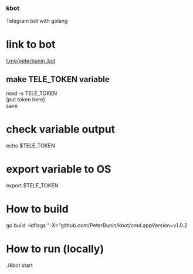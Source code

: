 ### kbot
Telegram bot with golang

# link to bot
[t.me/peterbunin_bot](https://t.me/peterbunin_bot)

## make TELE_TOKEN variable

read -s TELE_TOKEN  
[put token here]  
save

# check variable output

echo $TELE_TOKEN

# export variable to OS

export $TELE_TOKEN

# How to build

go build -ldflags "-X="github.com/PeterBunin/kbot/cmd.appVersion=v1.0.2

# How to run (locally)

./kbot start
